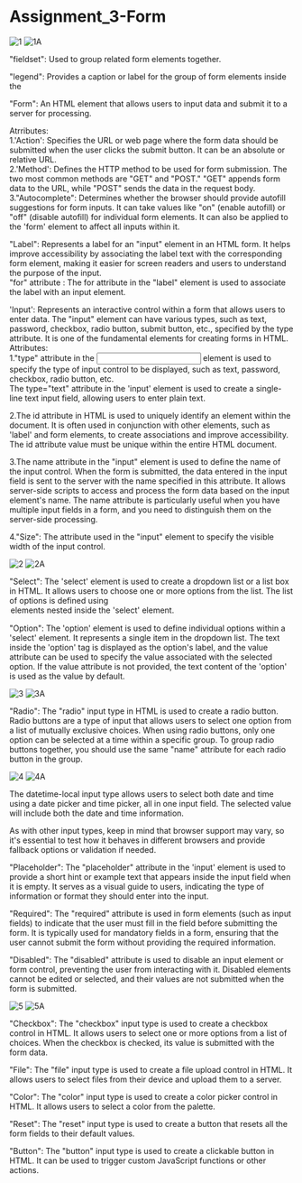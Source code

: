 # Assignment_3-Form
![1](https://github.com/Mayankkatheriya/Assignment_3-Form/assets/128832286/efc63d1f-872d-491b-b742-6c0770126a6b)
![1A](https://github.com/Mayankkatheriya/Assignment_3-Form/assets/128832286/7241c606-c1bf-4c49-85ea-2c286cde0c06)

"fieldset": Used to group related form elements together.

"legend": Provides a caption or label for the group of form elements inside the 

"Form": An HTML element that allows users to input data and submit it to a server for processing.

Atrributes:<br>
1.'Action': Specifies the URL or web page where the form data should be submitted when the user clicks the submit button. It can be an absolute or relative URL.<br>
2.'Method': Defines the HTTP method to be used for form submission. The two most common methods are "GET" and "POST." "GET" appends form data to the URL, while "POST" sends the data in the request body.<br>
3."Autocomplete": Determines whether the browser should provide autofill suggestions for form inputs. It can take values like "on" (enable autofill) or "off" (disable autofill) for individual form elements. It can also be applied to the 'form' element to affect all inputs within it.

"Label": Represents a label for an "input" element in an HTML form. It helps improve accessibility by associating the label text with the corresponding form element, making it easier for screen readers and users to understand the purpose of the input.<br>
"for" attribute : The for attribute in the "label" element is used to associate the label with an input element.

'Input': Represents an interactive control within a form that allows users to enter data. The "input" element can have various types, such as text, password, checkbox, radio button, submit button, etc., specified by the type attribute. It is one of the fundamental elements for creating forms in HTML.<br>
Attributes: <br>
1."type" attribute in the <input> element is used to specify the type of input control to be displayed, such as text, password, checkbox, radio button, etc.<br>
The type="text" attribute in the 'input' element is used to create a single-line text input field, allowing users to enter plain text.

2.The id attribute in HTML is used to uniquely identify an element within the document. It is often used in conjunction with other elements, such as 'label' and form elements, to create associations and improve accessibility. The id attribute value must be unique within the entire HTML document.

3.The name attribute in the "input" element is used to define the name of the input control. When the form is submitted, the data entered in the input field is sent to the server with the name specified in this attribute. It allows server-side scripts to access and process the form data based on the input element's name. The name attribute is particularly useful when you have multiple input fields in a form, and you need to distinguish them on the server-side processing.

4."Size": The attribute used in the "input" element to specify the visible width of the input control.
  
![2](https://github.com/Mayankkatheriya/Assignment_3-Form/assets/128832286/036bb114-9684-4859-80bc-861fcb6f122d)
![2A](https://github.com/Mayankkatheriya/Assignment_3-Form/assets/128832286/2c9e5c27-5970-4f41-a774-f77b06dd2ff2)

"Select": The 'select' element is used to create a dropdown list or a list box in HTML. It allows users to choose one or more options from the list. The list of options is defined using <option> elements nested inside the 'select' element.

"Option": The 'option' element is used to define individual options within a 'select' element. It represents a single item in the dropdown list. The text inside the 'option' tag is displayed as the option's label, and the value attribute can be used to specify the value associated with the selected option. If the value attribute is not provided, the text content of the 'option' is used as the value by default.

![3](https://github.com/Mayankkatheriya/Assignment_3-Form/assets/128832286/8acfa4e5-9ed9-4046-8ca3-0fa35d4beeb7)
![3A](https://github.com/Mayankkatheriya/Assignment_3-Form/assets/128832286/bea22469-b434-4655-a387-87f77a6f1f7c)

"Radio": The "radio" input type in HTML is used to create a radio button. Radio buttons are a type of input that allows users to select one option from a list of mutually exclusive choices. When using radio buttons, only one option can be selected at a time within a specific group. To group radio buttons together, you should use the same "name" attribute for each radio button in the group.

![4](https://github.com/Mayankkatheriya/Assignment_3-Form/assets/128832286/7c48c491-7216-4cd5-b61c-dc5b9cf79679)
![4A](https://github.com/Mayankkatheriya/Assignment_3-Form/assets/128832286/af88f627-55c9-4ccc-81d2-d08097bb686b)

The datetime-local input type allows users to select both date and time using a date picker and time picker, all in one input field. The selected value will include both the date and time information.

As with other input types, keep in mind that browser support may vary, so it's essential to test how it behaves in different browsers and provide fallback options or validation if needed.

"Placeholder": The "placeholder" attribute in the 'input' element is used to provide a short hint or example text that appears inside the input field when it is empty. It serves as a visual guide to users, indicating the type of information or format they should enter into the input.

"Required": The "required" attribute is used in form elements (such as input fields) to indicate that the user must fill in the field before submitting the form. It is typically used for mandatory fields in a form, ensuring that the user cannot submit the form without providing the required information.

"Disabled": The "disabled" attribute is used to disable an input element or form control, preventing the user from interacting with it. Disabled elements cannot be edited or selected, and their values are not submitted when the form is submitted.

![5](https://github.com/Mayankkatheriya/Assignment_3-Form/assets/128832286/175f43fb-8651-41af-8aa9-8fd79ec06286)
![5A](https://github.com/Mayankkatheriya/Assignment_3-Form/assets/128832286/1bb2aef8-a39f-4e4d-9094-a2ff1b9ed1ac)

"Checkbox": The "checkbox" input type is used to create a checkbox control in HTML. It allows users to select one or more options from a list of choices. When the checkbox is checked, its value is submitted with the form data.

"File": The "file" input type is used to create a file upload control in HTML. It allows users to select files from their device and upload them to a server.

"Color": The "color" input type is used to create a color picker control in HTML. It allows users to select a color from the palette.

"Reset": The "reset" input type is used to create a button that resets all the form fields to their default values.

"Button": The "button" input type is used to create a clickable button in HTML. It can be used to trigger custom JavaScript functions or other actions.

